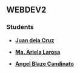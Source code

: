 ## WEBDEV2

### Students

- **[Juan dela Cruz](mailto:juan.delacruz@liham.ph)**

- **[Ma. Ariela Larosa](mailto:ma.arielalaroza@student.laverdad.edu.ph)**

- **[Angel Blaze Candinato](mailto:angelblazecandinato@student.laverdad.edu.ph)**





